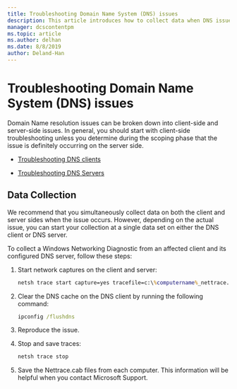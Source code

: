 ```yaml
---
title: Troubleshooting Domain Name System (DNS) issues
description: This article introduces how to collect data when DNS issues occur.
manager: dcscontentpm
ms.topic: article
ms.author: delhan
ms.date: 8/8/2019
author: Deland-Han
---
```


# Troubleshooting Domain Name System (DNS) issues

Domain Name resolution issues can be broken down into client-side and server-side issues. In general, you should start with client-side troubleshooting unless you determine during the scoping phase that the issue is definitely occurring on the server side.

- [Troubleshooting DNS clients](troubleshoot-dns-client.md)

- [Troubleshooting DNS Servers](troubleshoot-dns-server.md)

## Data Collection

We recommend that you simultaneously collect data on both the client and server sides when the issue occurs. However, depending on the actual issue, you can start your collection at a single data set on either the DNS client or DNS server.

To collect a Windows Networking Diagnostic from an affected client and its configured DNS server, follow these steps:

1. Start network captures on the client and server:

   ```cmd
   netsh trace start capture=yes tracefile=c:\%computername%_nettrace.etl
   ```

2. Clear the DNS cache on the DNS client by running the following command:

   ```cmd
   ipconfig /flushdns
   ```

3. Reproduce the issue.

4. Stop and save traces:

   ```cmd
   netsh trace stop
   ```

5. Save the Nettrace.cab files from each computer. This information will be helpful when you contact Microsoft Support.
